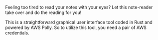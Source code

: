 Feeling too tired to read your notes with your eyes? Let this note-reader take over and do the reading for you!

This is a straightforward graphical user interface tool coded in Rust and powered by AWS Polly.
So to utilize this tool, you need a pair of AWS credentials. 
